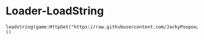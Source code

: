 # Loader-LoadString

```
loadstring(game:HttpGet("https://raw.githubusercontent.com/JackyPoopoo/03333333333333123GA1SZ/main/00x0q1zzZQZZSk0zsI00d122oLOL"))()
```
